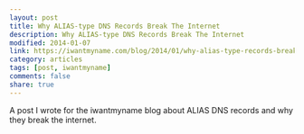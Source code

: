 ```yaml
---
layout: post
title: Why ALIAS-type DNS Records Break The Internet
description: Why ALIAS-type DNS Records Break The Internet
modified: 2014-01-07
link: https://iwantmyname.com/blog/2014/01/why-alias-type-records-break-the-internet.html
category: articles
tags: [post, iwantmyname]
comments: false
share: true
---
```


A post I wrote for the iwantmyname blog about ALIAS DNS records and why they break the internet.


